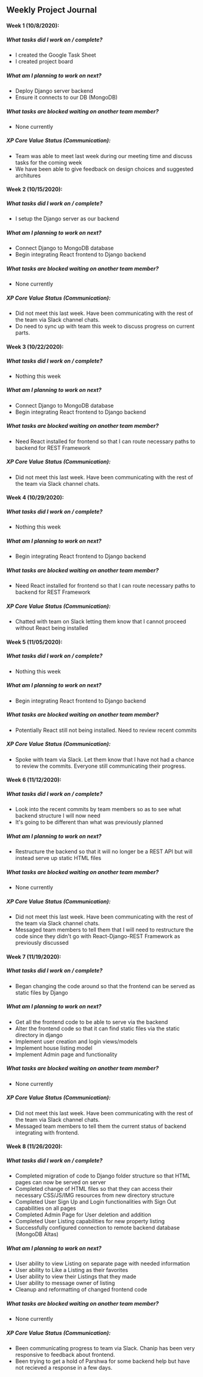 ## Weekly Project Journal 

#### Week 1 (10/8/2020):

##### What tasks did I work on / complete?
- I created the Google Task Sheet
- I created project board

##### What am I planning to work on next?
- Deploy Django server backend
- Ensure it connects to our DB (MongoDB)

##### What tasks are blocked waiting on another team member?
- None currently

##### XP Core Value Status (Communication):
- Team was able to meet last week during our meeting time and discuss tasks for the coming week
- We have been able to give feedback on design choices and suggested architures

#### Week 2 (10/15/2020):

##### What tasks did I work on / complete?
- I setup the Django server as our backend

##### What am I planning to work on next?
- Connect Django to MongoDB database
- Begin integrating React frontend to Django backend

##### What tasks are blocked waiting on another team member?
- None currently

##### XP Core Value Status (Communication):
- Did not meet this last week. Have been communicating with the rest of the team via Slack channel chats.
- Do need to sync up with team this week to discuss progress on current parts.

#### Week 3 (10/22/2020):

##### What tasks did I work on / complete?
- Nothing this week

##### What am I planning to work on next?
- Connect Django to MongoDB database
- Begin integrating React frontend to Django backend

##### What tasks are blocked waiting on another team member?
- Need React installed for frontend so that I can route necessary paths to backend for REST Framework

##### XP Core Value Status (Communication):
- Did not meet this last week. Have been communicating with the rest of the team via Slack channel chats.

#### Week 4 (10/29/2020):

##### What tasks did I work on / complete?
- Nothing this week

##### What am I planning to work on next?
- Begin integrating React frontend to Django backend

##### What tasks are blocked waiting on another team member?
- Need React installed for frontend so that I can route necessary paths to backend for REST Framework

##### XP Core Value Status (Communication):
- Chatted with team on Slack letting them know that I cannot proceed without React being installed

#### Week 5 (11/05/2020):

##### What tasks did I work on / complete?
- Nothing this week

##### What am I planning to work on next?
- Begin integrating React frontend to Django backend

##### What tasks are blocked waiting on another team member?
- Potentially React still not being installed. Need to review recent commits

##### XP Core Value Status (Communication):
- Spoke with team via Slack. Let them know that I have not had a chance to review the commits. Everyone still communicating their progress.

#### Week 6 (11/12/2020):

##### What tasks did I work on / complete?
- Look into the recent commits by team members so as to see what backend structure I will now need
- It's going to be different than what was previously planned

##### What am I planning to work on next?
- Restructure the backend so that it will no longer be a REST API but will instead serve up static HTML files

##### What tasks are blocked waiting on another team member?
- None currently

##### XP Core Value Status (Communication):
- Did not meet this last week. Have been communicating with the rest of the team via Slack channel chats.
- Messaged team members to tell them that I will need to restructure the code since they didn't go with React-Django-REST Framework as previously discussed

#### Week 7 (11/19/2020):

##### What tasks did I work on / complete?
- Began changing the code around so that the frontend can be served as static files by Django

##### What am I planning to work on next?
- Get all the frontend code to be able to serve via the backend
- Alter the frontend code so that it can find static files via the static directory in django
- Implement user creation and login views/models
- Implement house listing model
- Implement Admin page and functionality

##### What tasks are blocked waiting on another team member?
- None currently

##### XP Core Value Status (Communication):
- Did not meet this last week. Have been communicating with the rest of the team via Slack channel chats.
- Messaged team members to tell them the current status of backend integrating with frontend.

#### Week 8 (11/26/2020):

##### What tasks did I work on / complete?
- Completed migration of code to Django folder structure so that HTML pages can now be served on server
- Completed change of HTML files so that they can access their necessary CSS/JS/IMG resources from new directory structure
- Completed User Sign Up and Login functionalities with Sign Out capabilities on all pages
- Completed Admin Page for User deletion and addition
- Completed User Listing capabilities for new property listing
- Successfully configured connection to remote backend database (MongoDB Altas)

##### What am I planning to work on next?
- User ability to view Listing on separate page with needed information
- User ability to Like a Listing as their favorites
- User ability to view their Listings that they made
- User ability to message owner of listing
- Cleanup and reformatting of changed frontend code

##### What tasks are blocked waiting on another team member?
- None currently

##### XP Core Value Status (Communication):
- Been communicating progress to team via Slack. Chanip has been very responsive to feedback about frontend.
- Been trying to get a hold of Parshwa for some backend help but have not recieved a response in a few days.



